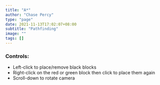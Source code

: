 ```yaml
---
title: "A*"
author: "Chase Percy"
type: "page"
date: 2021-11-13T17:02:07+08:00
subtitle: "Pathfinding"
image: ""
tags: []
---
```


### Controls:
- Left-click to place/remove black blocks
- Right-click on the red or green block then click to place them again
- Scroll-down to rotate camera

